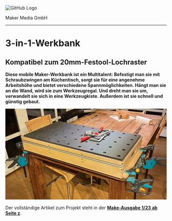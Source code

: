 ![GitHub Logo](http://www.heise.de/make/icons/make_logo.png)

Maker Media GmbH

***

# 3-in-1-Werkbank

## Kompatibel zum 20mm-Festool-Lochraster

**Diese mobile Maker-Werkbank ist ein Multitalent: Befestigt man sie mit Schraubzwingen am Küchentisch, sorgt sie für eine angenehme Arbeitshöhe und bietet verschiedene Spannmöglichkeiten. Hängt man sie an die Wand, wird sie zum Werkzeugregal. Und dreht man sie um, verwandelt sie sich in eine Werkzeugkiste. Außerdem ist sie schnell und günstig gebaut.**

![Aufmacherbild aus dem Heft](./doc/Aufmacher_quer_klein.jpg)

Der vollständige Artikel zum Projekt steht in der **[Make-Ausgabe 1/23 ab Seite z]([https://www.heise.de/select/make/2023/1/2220213363003207970)**.

